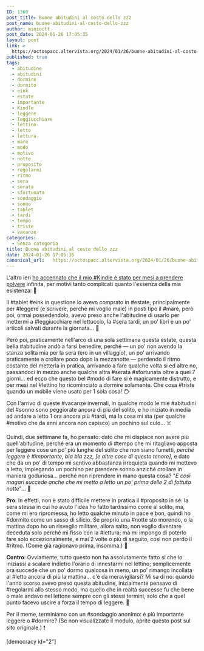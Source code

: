 ```yaml
---
ID: 1360
post_title: Buone abitudini al costo dello zzz
post_name: buone-abitudini-al-costo-dello-zzz
author: minioctt
post_date: 2024-01-26 17:05:35
layout: post
link: >
  https://octospacc.altervista.org/2024/01/26/buone-abitudini-al-costo-dello-zzz/
published: true
tags:
  - abitudine
  - abitudini
  - dormire
  - dormito
  - eink
  - estate
  - importante
  - Kindle
  - leggere
  - leggiucchiare
  - lettino
  - letto
  - lettura
  - mare
  - modo
  - motivo
  - notte
  - proposito
  - regolarmi
  - ritmo
  - sera
  - serata
  - sfortunata
  - sondaggio
  - sonno
  - tablet
  - tardi
  - tempo
  - triste
  - vacanze
categories:
  - Senza categoria
title: Buone abitudini al costo dello zzz
date: 2024-01-26 17:05:35
canonical_url:   https://octospacc.altervista.org/2024/01/26/buone-abitudini-al-costo-dello-zzz/
---
```

<!-- wp:paragraph -->
<p>L'altro ieri <a href="/microblog-mirror/2024/01/24/la-maledizione-dello-slitiolicio/">ho accennato che il mio #Kindle è stato per mesi a prendere polvere</a> infinita, per motivi tanto complicati quanto l'essenza della mia esistenza: 💨️</p>
<!-- /wp:paragraph -->

<!-- wp:paragraph -->
<p>Il #tablet #eink in questione lo avevo comprato in #estate, principalmente per #leggere (e scrivere, perché mi voglio male) in posti tipo il #mare, però poi, ormai possedendolo, avevo preso anche l'abitudine di usarlo per mettermi a #leggiucchiare nel lettuccio, la #sera tardi, un po' libri e un po' articoli salvati durante la giornata... 💌️</p>
<!-- /wp:paragraph -->

<!-- wp:paragraph -->
<p>Però poi, praticamente nell'arco di una sola settimana questa estate, questa bella #abitudine andò a farsi benedire, perché — un po' non avendo la stanza solita mia per la sera (ero in un villaggio), un po' arrivando praticamente a crollare poco dopo la mezzanotte — perdendo il ritmo costante del metterla in pratica, arrivando a fare qualche volta si ed altre no, passandoci in mezzo anche qualche altra #serata #sfortunata oltre a quei 7 giorni... ed ecco che questo bel #modo di fare si è magicamente distrutto, e per mesi nel #lettino ho ricominciato a dormire solamente. Che cosa #triste quando un mobile viene usato per 1 sola cosa! 😶️</p>
<!-- /wp:paragraph -->

<!-- wp:paragraph -->
<p>Con l'arrivo di queste #vacanze invernali, in qualche modo le mie #abitudini del #sonno sono peggiorate ancora di più del solito, e ho iniziato in media ad andare a letto 1 ora ancora più #tardi, ma la cosa mi sta (per qualche #motivo che da anni ancora non capisco) un pochino sul culo... ☠️</p>
<!-- /wp:paragraph -->

<!-- wp:paragraph -->
<p>Quindi, due settimane fa, ho pensato: dato che mi dispiace non avere più quell'abitudine, perché era un momento di #tempo che mi ritagliavo apposta per leggere cose un po' più lunghe del solito che non siano fumetti, <em>perché leggere è #importante, bla bla zzz, [e altre cose di questo tenore]</em>, e dato che da un po' di tempo mi sentivo abbastanza irrequieta quando mi mettevo a letto, impiegando un pochino per prendere sonno anziché crollare in maniera goduriosa... perché non riprendere in mano questa cosa? "<em>E così magari succede anche che mi metto a letto un po' prima delle 2 di fottuta notte</em>"... 👾️</p>
<!-- /wp:paragraph -->

<!-- wp:paragraph -->
<p><strong>Pro</strong>: In effetti, non è stato difficile mettere in pratica il #proposito in sé: la sera stessa in cui ho avuto l'idea ho fatto tardissimo come al solito, ma, come mi ero ripromessa, ho letto qualche minuto in pace e bon, quindi ho #dormito come un sasso di silicio. Se proprio una #notte sto morendo, o la mattina dopo ho un risveglio militare, allora salto, non voglio diventare deceduta solo perché mi fisso con la #lettura; ma mi impongo di poterlo fare solo eccezionalmente, e mai 2 volte o più di seguito, così non perdo il #ritmo. (Come già ragionavo prima, insomma.) 📖️</p>
<!-- /wp:paragraph -->

<!-- wp:paragraph -->
<p><strong>Contro</strong>: Ovviamente, tutto questo non ha assolutamente fatto si che io iniziassi a scalare indietro l'orario di innestarmi nel lettino; semplicemente ora succede che un po' dormo qualcosa in meno, un po' rimango incollata al #letto ancora di più la mattina... c'è da meravigliarsi? Mi sa di no: quando l'anno scorso avevo preso questa abitudine, inizialmente pensavo di #regolarmi allo stesso modo, ma quello che in realtà successe fu che bene o male andavo nel lettone sempre con gli stessi termini, solo che a quel punto facevo uscire a forza il tempo di leggere. 🤗️</p>
<!-- /wp:paragraph -->

<!-- wp:paragraph -->
<p>Per il meme, terminiamo con un #sondaggio anonimo: è più importante leggere o #dormire? (Se non visualizzate il modulo, aprite questo post sul sito originale.) ❗️</p>
<!-- /wp:paragraph -->

<!-- wp:paragraph -->
<p>[democracy id="2"]</p>
<!-- /wp:paragraph -->